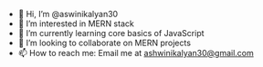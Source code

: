- 👋 Hi, I’m @aswinikalyan30
- 👀 I’m interested in MERN stack
- 🌱 I’m currently learning core basics of JavaScript
- 💞️ I’m looking to collaborate on MERN projects
- 📫 How to reach me: Email me at ashwinikalyan30@gmail.com
<a href="https://github.com/aswinikalyan30">
